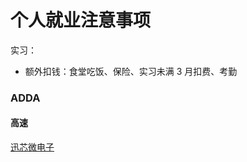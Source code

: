 # 个人就业注意事项

实习：

- 额外扣钱：食堂吃饭、保险、实习未满 3 月扣费、考勤


### ADDA

#### 高速

[迅芯微电子](http://www.acelamicro.com/)
